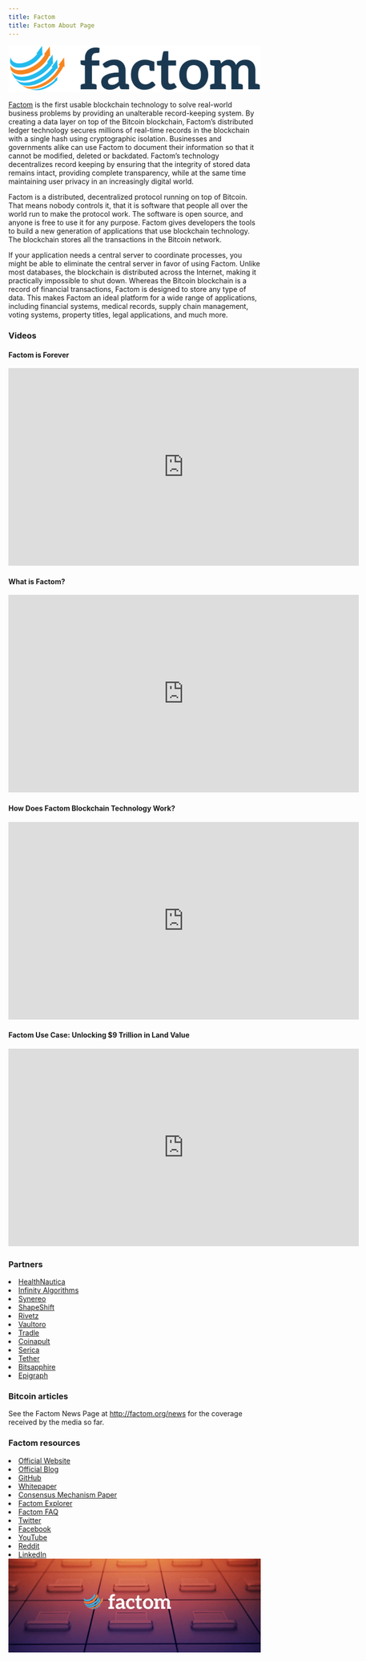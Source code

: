 ```yaml
---
title: Factom
title: Factom About Page
---
```


<img src="/images/factom_logo.png" alt="Factom Logo">

<a href="http://factom.org/">Factom</a> is the first usable blockchain technology to solve real-world business problems by providing an unalterable record-keeping system. By creating a data layer on top of the Bitcoin blockchain, Factom’s distributed ledger technology secures millions of real-time records in the blockchain with a single hash using cryptographic isolation. Businesses and governments alike can use Factom to document their information so that it cannot be modified, deleted or backdated. Factom’s technology decentralizes record keeping by ensuring that the integrity of stored data remains intact, providing complete transparency, while at the same time maintaining user privacy in an increasingly digital world.

Factom is a distributed, decentralized protocol running on top of Bitcoin. That means nobody controls it, that it is software that people all over the world run to make the protocol work. The software is open source, and anyone is free to use it for any purpose. Factom gives developers the tools to build a new generation of applications that use blockchain technology. The blockchain stores all the transactions in the Bitcoin network.

If your application needs a central server to coordinate processes, you might be able to eliminate the central server in favor of using Factom. Unlike most databases, the blockchain is distributed across the Internet, making it practically impossible to shut down. Whereas the Bitcoin blockchain is a record of financial transactions, Factom is designed to store any type of data. This makes Factom an ideal platform for a wide range of applications, including financial systems, medical records, supply chain management, voting systems, property titles, legal applications, and much more.

### Videos

#### Factom is Forever

<iframe width="700" height="394" src="https://www.youtube.com/embed/gVwT-XrrekY" frameborder="0" allowfullscreen></iframe>

#### What is Factom?

<iframe width="700" height="394" src="https://www.youtube.com/embed/YBXNLW-YvoA" frameborder="0" allowfullscreen></iframe>

#### How Does Factom Blockchain Technology Work?

<iframe width="700" height="394" src="https://www.youtube.com/embed/MlzyI1bfyD4" frameborder="0" allowfullscreen></iframe>

#### Factom Use Case: Unlocking $9 Trillion in Land Value

<iframe width="700" height="394" src="https://www.youtube.com/embed/uYQ5icxGvmA" frameborder="0" allowfullscreen></iframe>

### Partners

<li><a href="https://www.healthnautica.com/comppages/index.asp" target="_blank">HealthNautica</a></li>
<li><a href="http://www.infinityalgorithms.com/" target="_blank">Infinity Algorithms</a></li>
<li><a href="http://synereo.com" target="_blank">Synereo</a></li>
<li><a href="https://shapeshift.io" target="_blank">ShapeShift</a></li>
<li><a href="https://rivetz.com/" target="_blank">Rivetz</a></li>
<li><a href="https://www.vaultoro.com/" target="_blank">Vaultoro</a></li>
<li><a href="http://tradle.io/" target="_blank">Tradle</a></li>
<li><a href="https://coinapult.com/" target="_blank">Coinapult</a></li>
<li><a href="https://sericatrading.com/" target="_blank">Serica</a></li>
<li><a href="https://tether.to/" target="_blank">Tether</a></li>
<li><a href="https://bitsapphire.com/" target="_blank">Bitsapphire</a></li>
<li><a href="http://epigraph.io/" target="_blank">Epigraph</a></li>
</ul>

### Bitcoin articles

See the Factom News Page at <a href="http://factom.org/news" target="_blank">http://factom.org/news</a></li> for the coverage received by the media so far.

### Factom resources

<li><a href="http://factom.org" target="_blank">Official Website</a></li>
<li><a href="http://blog.factom.org" target="_blank">Official Blog</a></li>
<li><a href="https://github.com/FactomProject" target="_blank">GitHub</a></li>
<li><a href="https://github.com/FactomProject/FactomDocs/blob/master/Factom_Whitepaper.pdf?raw=true" target="_blank">Whitepaper</a></li>
<li><a href="https://github.com/FactomProject/FactomDocs/raw/master/FactomLedgerbyConsensus.pdf" target="_blank">Consensus Mechanism Paper</a></li>
<li><a href="http://explorer.factom.org/" target="_blank">Factom Explorer</a></li>
<li><a href="http://factom.org/faq.html" target="_blank">Factom FAQ</a></li>
<li><a href="https://twitter.com/factomproject" target="_blank">Twitter</a></li>
<li><a href="https://www.facebook.com/FactomProject" target="_blank">Facebook</a></li>
<li><a href="https://www.youtube.com/channel/UCZlpFmzDKrSmTObhSPuhdSw" target="_blank">YouTube</a></li>
<li><a href="http://www.reddit.com/r/factom" target="_blank">Reddit</a></li>
<li><a href="https://www.linkedin.com/company/factom" target="_blank">LinkedIn</a></li>
</ul>

<img src="/images/factom_banner.png" alt="Factom Banner" align="center">
